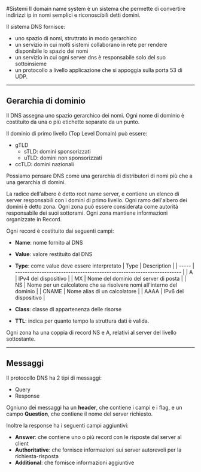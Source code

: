 #Sistemi 
Il domain name system è un sistema che permette di convertire indirizzi ip in nomi semplici e riconoscibili detti domini.

Il sistema DNS fornisce:
- uno spazio di nomi, struttrato in modo gerarchico
- un servizio in cui molti sistemi collaborano in rete per rendere disponibile lo spazio dei nomi
- un servizio in cui ogni server dns è responsabile solo del suo sottoinsieme
- un protocollo a livello applicazione che si appoggia sulla porta 53 di UDP.
---
## Gerarchia di dominio

Il DNS assegna uno spazio gerarchico dei nomi. Ogni nome di dominio è costituito da una o più etichette separate da un punto.

Il dominio di primo livello (Top Level Domain) può essere:
- gTLD
  - sTLD: domini sponsorizzati
  - uTLD: domini non sponsorizzati
- ccTLD: domini nazionali

Possiamo pensare DNS come una gerarchia di distributori di nomi più che a una gerarchia di domini.


La radice dell'albero è detto root name server, e contiene un elenco di server responsabili con i domini di primo livello. Ogni ramo dell'albero dei domini è detto zona. Ogni zona può essere considerata come autorità responsabile dei suoi sottorami. Ogni zona mantiene informazioni organizzate in Record.

Ogni record è costituito dai seguenti campi:
- **Name**: nome fornito al DNS
- **Value**: valore restituito dal DNS
- **Type**: come value deve essere interpretato
| Type  | Description                                                           |
| ----- | --------------------------------------------------------------------- |
| A     | IPv4 del dispositivo                                                  |
| MX    | Nome del dominio del server di posta                                  |
| NS    | Nome per un calcolatore che sa risolvere nomi all'interno del dominio |
| CNAME | Nome alias di un calcolatore                                          |
| AAAA  | IPv6 del dispositivo                                                  | 

- **Class**: classe di appartenenza delle risorse
- **TTL**: indica per quanto tempo la struttura dati è valida.

Ogni zona ha una coppia di record NS e A, relativi al server del livello sottostante.

---
## Messaggi

Il protocollo DNS ha 2 tipi di messaggi:
- Query
- Response

Ogniuno dei messaggi ha un **header**, che contiene i campi e i flag, e un campo **Question**, che contiene il nome del server richiesto.

Inoltre la response ha i seguenti campi aggiuntivi:
- **Answer**: che contiene uno o più record con le risposte dal server al client
- **Authoritative**: che fornisce informazioni sui server autorevoli per la richiesta-risposta
- **Additional**: che fornisce informazioni aggiuntive